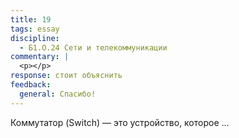 ```yaml
---
title: 19
tags: essay
discipline:
  - Б1.О.24 Сети и телекоммуникации
commentary: |
  <p></p>
response: стоит объяснить
feedback:
  general: Cпасибо!
---
```


Коммутатор (Switch) — это устройство, которое ...
